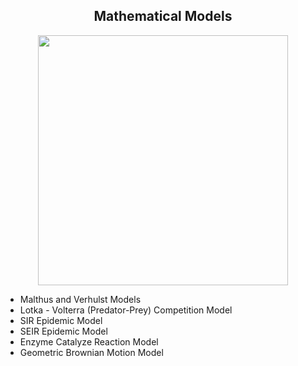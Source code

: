 ## <div align="center"> Mathematical Models
  
<div id="header" align="center">
  <img src="https://miro.medium.com/max/1280/1*KTAEFZUcMUMsKlZEbfJYPA.gif" width="400"/>
</div>

* Malthus and Verhulst Models 
* Lotka - Volterra (Predator-Prey) Competition Model
* SIR Epidemic Model
* SEIR Epidemic Model
* Enzyme Catalyze Reaction Model
* Geometric Brownian Motion Model



